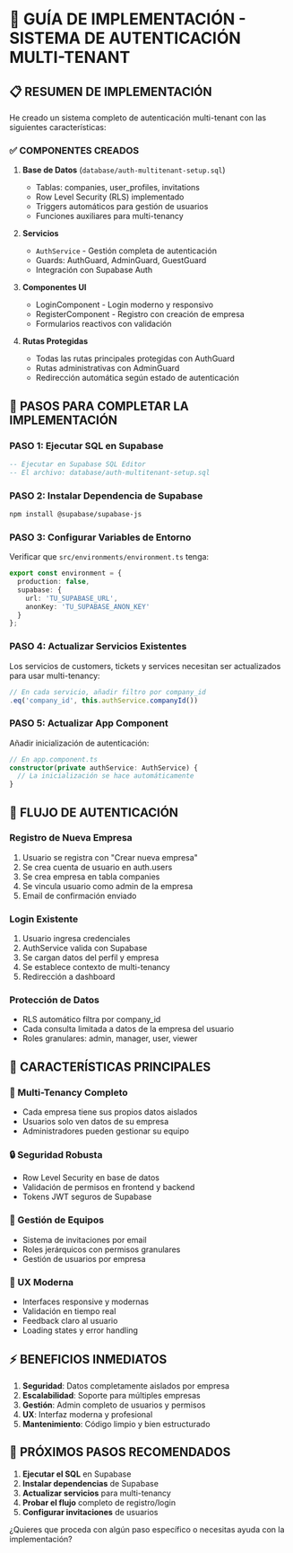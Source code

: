 # 🔐 GUÍA DE IMPLEMENTACIÓN - SISTEMA DE AUTENTICACIÓN MULTI-TENANT

## 📋 **RESUMEN DE IMPLEMENTACIÓN**

He creado un sistema completo de autenticación multi-tenant con las siguientes características:

### ✅ **COMPONENTES CREADOS**

1. **Base de Datos** (`database/auth-multitenant-setup.sql`)
   - Tablas: companies, user_profiles, invitations
   - Row Level Security (RLS) implementado
   - Triggers automáticos para gestión de usuarios
   - Funciones auxiliares para multi-tenancy

2. **Servicios**
   - `AuthService` - Gestión completa de autenticación
   - Guards: AuthGuard, AdminGuard, GuestGuard
   - Integración con Supabase Auth

3. **Componentes UI**
   - LoginComponent - Login moderno y responsivo
   - RegisterComponent - Registro con creación de empresa
   - Formularios reactivos con validación

4. **Rutas Protegidas**
   - Todas las rutas principales protegidas con AuthGuard
   - Rutas administrativas con AdminGuard
   - Redirección automática según estado de autenticación

## 🚀 **PASOS PARA COMPLETAR LA IMPLEMENTACIÓN**

### **PASO 1: Ejecutar SQL en Supabase**

```sql
-- Ejecutar en Supabase SQL Editor
-- El archivo: database/auth-multitenant-setup.sql
```

### **PASO 2: Instalar Dependencia de Supabase**

```bash
npm install @supabase/supabase-js
```

### **PASO 3: Configurar Variables de Entorno**

Verificar que `src/environments/environment.ts` tenga:

```typescript
export const environment = {
  production: false,
  supabase: {
    url: 'TU_SUPABASE_URL',
    anonKey: 'TU_SUPABASE_ANON_KEY'
  }
};
```

### **PASO 4: Actualizar Servicios Existentes**

Los servicios de customers, tickets y services necesitan ser actualizados para usar multi-tenancy:

```typescript
// En cada servicio, añadir filtro por company_id
.eq('company_id', this.authService.companyId())
```

### **PASO 5: Actualizar App Component**

Añadir inicialización de autenticación:

```typescript
// En app.component.ts
constructor(private authService: AuthService) {
  // La inicialización se hace automáticamente
}
```

## 🔄 **FLUJO DE AUTENTICACIÓN**

### **Registro de Nueva Empresa**
1. Usuario se registra con "Crear nueva empresa"
2. Se crea cuenta de usuario en auth.users
3. Se crea empresa en tabla companies
4. Se vincula usuario como admin de la empresa
5. Email de confirmación enviado

### **Login Existente**
1. Usuario ingresa credenciales
2. AuthService valida con Supabase
3. Se cargan datos del perfil y empresa
4. Se establece contexto de multi-tenancy
5. Redirección a dashboard

### **Protección de Datos**
- RLS automático filtra por company_id
- Cada consulta limitada a datos de la empresa del usuario
- Roles granulares: admin, manager, user, viewer

## 🎯 **CARACTERÍSTICAS PRINCIPALES**

### **🏢 Multi-Tenancy Completo**
- Cada empresa tiene sus propios datos aislados
- Usuarios solo ven datos de su empresa
- Administradores pueden gestionar su equipo

### **🔒 Seguridad Robusta**
- Row Level Security en base de datos
- Validación de permisos en frontend y backend
- Tokens JWT seguros de Supabase

### **👥 Gestión de Equipos**
- Sistema de invitaciones por email
- Roles jerárquicos con permisos granulares
- Gestión de usuarios por empresa

### **📱 UX Moderna**
- Interfaces responsive y modernas
- Validación en tiempo real
- Feedback claro al usuario
- Loading states y error handling

## ⚡ **BENEFICIOS INMEDIATOS**

1. **Seguridad**: Datos completamente aislados por empresa
2. **Escalabilidad**: Soporte para múltiples empresas
3. **Gestión**: Admin completo de usuarios y permisos
4. **UX**: Interfaz moderna y profesional
5. **Mantenimiento**: Código limpio y bien estructurado

## 🔧 **PRÓXIMOS PASOS RECOMENDADOS**

1. **Ejecutar el SQL** en Supabase
2. **Instalar dependencias** de Supabase
3. **Actualizar servicios** para multi-tenancy
4. **Probar el flujo** completo de registro/login
5. **Configurar invitaciones** de usuarios

¿Quieres que proceda con algún paso específico o necesitas ayuda con la implementación?
